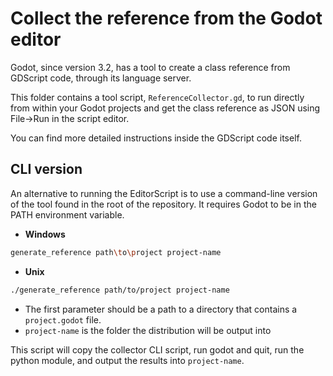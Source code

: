 # Collect the reference from the Godot editor #

Godot, since version 3.2, has a tool to create a class reference from GDScript code, through its language server.

This folder contains a tool script, `ReferenceCollector.gd`, to run directly from within your Godot projects and get the class reference as JSON using File->Run in the script editor.

You can find more detailed instructions inside the GDScript code itself.

## CLI version ##

An alternative to running the EditorScript is to use a command-line version of the tool found in the root of the repository. It requires Godot to be in the PATH environment variable.

- **Windows**
```bash
generate_reference path\to\project project-name
```
- **Unix**
```bash
./generate_reference path/to/project project-name
```

- The first parameter should be a path to a directory that contains a `project.godot` file.
- `project-name` is the folder the distribution will be output into

This script will copy the collector CLI script, run godot and quit, run the python module, and output the results into `project-name`.

